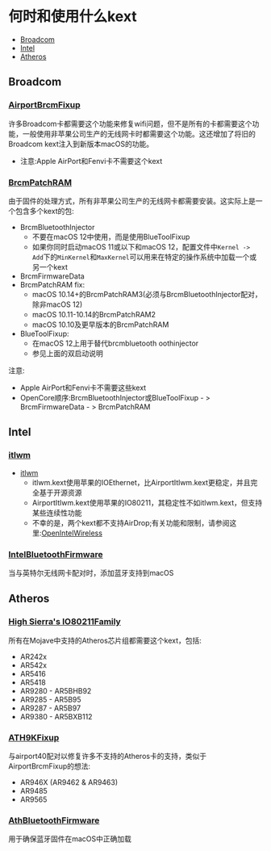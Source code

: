 # 何时和使用什么kext

* [Broadcom](#broadcom)
* [Intel](#intel)
* [Atheros](#atheros)

## Broadcom

### [AirportBrcmFixup](https://github.com/acidanthera/AirportBrcmFixup)

许多Broadcom卡都需要这个功能来修复wifi问题，但不是所有的卡都需要这个功能，一般使用非苹果公司生产的无线网卡时都需要这个功能。这还增加了将旧的Broadcom kext注入到新版本macOS的功能。

* 注意:Apple AirPort和Fenvi卡不需要这个kext

### [BrcmPatchRAM](https://github.com/acidanthera/BrcmPatchRAM/releases)

由于固件的处理方式，所有非苹果公司生产的无线网卡都需要安装。这实际上是一个包含多个kext的包:

* BrcmBluetoothInjector
  * 不要在macOS 12中使用，而是使用BlueToolFixup
  * 如果你同时启动macOS 11或以下和macOS 12，配置文件中`Kernel -> Add`下的`MinKernel`和`MaxKernel`可以用来在特定的操作系统中加载一个或另一个kext
* BrcmFirmwareData
* BrcmPatchRAM fix:
  * macOS 10.14+的BrcmPatchRAM3(必须与BrcmBluetoothInjector配对，除非macOS 12)
  * macOS 10.11-10.14的BrcmPatchRAM2
  * macOS 10.10及更早版本的BrcmPatchRAM
* BlueToolFixup:
  * 在macOS 12上用于替代brcmbluetooth oothinjector
  * 参见上面的双启动说明

注意:

* Apple AirPort和Fenvi卡不需要这些kext
* OpenCore顺序:BrcmBluetoothInjector或BlueToolFixup - > BrcmFirmwareData - > BrcmPatchRAM

## Intel

### [itlwm](https://github.com/OpenIntelWireless/itlwm)

* [itlwm](https://github.com/OpenIntelWireless/itlwm)
  * itlwm.kext使用苹果的IOEthernet，比AirportItlwm.kext更稳定，并且完全基于开源资源
  * AirportItlwm.kext使用苹果的IO80211，其稳定性不如itlwm.kext，但支持某些连续性功能
  * 不幸的是，两个kext都不支持AirDrop;有关功能和限制，请参阅这里:[OpenIntelWireless](https://openintelwireless.github.io/)

### [IntelBluetoothFirmware](https://github.com/OpenIntelWireless/IntelBluetoothFirmware/releases)

当与英特尔无线网卡配对时，添加蓝牙支持到macOS

## Atheros

### [High Sierra's IO80211Family](https://github.com/khronokernel/IO80211-Patches/blob/main/10.13.6-High-Sierra-Kexts/IO80211HighSierra.kext.zip)

所有在Mojave中支持的Atheros芯片组都需要这个kext，包括:

* AR242x
* AR542x
* AR5416
* AR5418
* AR9280 - AR5BHB92
* AR9285 - AR5B95
* AR9287 - AR5B97
* AR9380 - AR5BXB112

### [ATH9KFixup](https://github.com/chunnann/ATH9KFixup)

与airport40配对以修复许多不支持的Atheros卡的支持，类似于AirportBrcmFixup的想法:

* AR946X (AR9462 & AR9463)
* AR9485
* AR9565

### [AthBluetoothFirmware](https://github.com/zxystd/AthBluetoothFirmware/releases)

用于确保蓝牙固件在macOS中正确加载
